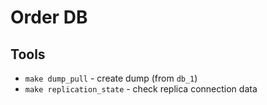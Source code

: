 # Order DB

## Tools

-   `make dump_pull` - create dump (from `db_1`)
-   `make replication_state` - check replica connection data
